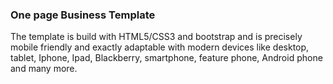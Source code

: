 ### One page Business Template

The template is build with HTML5/CSS3 and bootstrap and is precisely mobile friendly and exactly adaptable with modern devices like desktop, tablet, Iphone, Ipad, Blackberry, smartphone, feature phone, Android phone and many more. 

